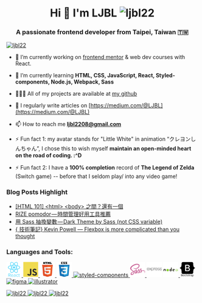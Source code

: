 <h1 align="center">Hi 👋 I'm LJBL <img src="https://komarev.com/ghpvc/?username=ljbl22&label=Profile%20views&color=0e75b6&style=flat" alt="ljbl22" /></h1> 
<h3 align="center">A passionate frontend developer from Taipei, Taiwan 🇹🇼</h3>
<p align="left"> <a href="https://github.com/ryo-ma/github-profile-trophy"><img src="https://github-profile-trophy.vercel.app/?username=ljbl22&title=Repositories,Commits,Followers,Stars&theme=juicyfresh" alt="ljbl22" /></a> </p>

- 🔭 I’m currently working on [frontend mentor](https://www.frontendmentor.io/) & web dev courses with React.

- 🌱 I’m currently learning **HTML, CSS, JavaScript, React, Styled-components, Node.js, Webpack, Sass**

- 👩🏻‍💻 All of my projects are available at [my github](https://github.com/LJBL22?tab=repositories)

- 📝 I regularly write articles on [https://medium.com/@LJBL](https://medium.com/@LJBL)

- 📫 How to reach me **ljbl2208@gmail.com**

- ⚡ Fun fact 1: my avatar stands for "Little White" in animation “クレヨンしんちゃん”, I chose this to wish myself **maintain an open-minded heart on the road of coding. :^D**
- ⚡ Fun fact 2: I have a **100% completion** record of **The Legend of Zelda** (Switch game) -- before that I seldom play/ into any video game!

### Blog Posts Highlight
<!-- BLOG-POST-LIST:START -->
- [[HTML 101] &lt;html&gt; &lt;body&gt; 之間？還有一個](https://medium.com/@LJBL/html-101-html-body-%E4%B9%8B%E9%96%93-%E9%82%84%E6%9C%89%E4%B8%80%E5%80%8B-3632288f860?source=rss-df973506d981------2)
- [RIZE  pomodor — 時間管理好用工具推薦](https://medium.com/@LJBL/rize-pomodor-%E6%99%82%E9%96%93%E7%AE%A1%E7%90%86%E5%A5%BD%E7%94%A8%E5%B7%A5%E5%85%B7%E6%8E%A8%E8%96%A6-807ccfa7cf26?source=rss-df973506d981------2)
- [用 Sass 抽換變數 — Dark Theme by Sass &lpar;not CSS variable&rpar;](https://medium.com/@LJBL/%E7%94%A8-sass-%E6%8A%BD%E6%8F%9B%E8%AE%8A%E6%95%B8-dark-theme-by-sass-not-css-variable-5c62ddad8681?source=rss-df973506d981------2)
- [{ 技術筆記} Kevin Powell — Flexbox is more complicated than you thought](https://medium.com/@LJBL/notes-flex-item-fe441ffa9a?source=rss-df973506d981------2)
<!-- BLOG-POST-LIST:END -->

<h3 align="left">Languages and Tools:</h3>
<p align="left"> <a href="https://reactjs.org/" target="_blank" rel="noreferrer"> 
  <img src="https://raw.githubusercontent.com/devicons/devicon/master/icons/react/react-original-wordmark.svg" alt="react" width="40" height="40"/> </a> <a href="https://getbootstrap.com" target="_blank" rel="noreferrer">
  <img src="https://raw.githubusercontent.com/devicons/devicon/master/icons/javascript/javascript-original.svg" alt="javascript" width="40" height="40"/> </a> <a href="https://nodejs.org" target="_blank" rel="noreferrer"> 
   <img src="https://raw.githubusercontent.com/devicons/devicon/master/icons/html5/html5-original-wordmark.svg" alt="html5" width="40" height="40"/> </a> <a href="https://www.adobe.com/in/products/illustrator.html" target="_blank" rel="noreferrer"> 
  <img src="https://raw.githubusercontent.com/devicons/devicon/master/icons/css3/css3-original-wordmark.svg" alt="css3" width="40" height="40"/> </a> 
  <a href="https://styled-components.com/" target="_blank" rel="noreferrer"> 
    <img src="https://cdn.worldvectorlogo.com/logos/styled-components-1.svg" alt="styled-components" width="40" height="40"/> </a>
  <a href="https://expressjs.com" target="_blank" rel="noreferrer"> 
  <img src="https://raw.githubusercontent.com/devicons/devicon/master/icons/sass/sass-original.svg" alt="sass" width="40" height="40"/> </a>
  <img src="https://raw.githubusercontent.com/devicons/devicon/master/icons/express/express-original-wordmark.svg" alt="express" width="40" height="40"/> </a> <a href="https://www.figma.com/" target="_blank" rel="noreferrer">
  <img src="https://raw.githubusercontent.com/devicons/devicon/master/icons/nodejs/nodejs-original-wordmark.svg" alt="nodejs" width="40" height="40"/> </a> <a href="https://sass-lang.com" target="_blank" rel="noreferrer"> 
  <img src="https://raw.githubusercontent.com/devicons/devicon/master/icons/bootstrap/bootstrap-plain-wordmark.svg" alt="bootstrap" width="40" height="40"/> </a> <a href="https://www.w3schools.com/css/" target="_blank" rel="noreferrer">
  <img src="https://www.vectorlogo.zone/logos/figma/figma-icon.svg" alt="figma" width="40" height="40"/> </a> <a href="https://www.w3.org/html/" target="_blank" rel="noreferrer"> 
  <img src="https://www.vectorlogo.zone/logos/adobe_illustrator/adobe_illustrator-icon.svg" alt="illustrator" width="40" height="40"/> </a> <a href="https://developer.mozilla.org/en-US/docs/Web/JavaScript" target="_blank" rel="noreferrer">
</p>


<p>
  <img height="140px" src="https://github-readme-stats-git-masterrstaa-rickstaa.vercel.app/api?username=ljbl22&show_icons=true&locale=en&theme=dracula" alt="ljbl22" />
  <img height="140px" src="https://github-readme-streak-stats.herokuapp.com/?user=ljbl22&theme=dracula" alt="ljbl22" />
  <img height="140px" src="https://github-readme-stats-git-masterrstaa-rickstaa.vercel.app/api/top-langs?username=ljbl22&show_icons=true&locale=en&layout=compact&theme=dracula" alt="ljbl22" />
</p>
